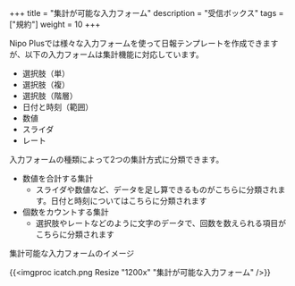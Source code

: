 +++
title = "集計が可能な入力フォーム"
description = "受信ボックス"
tags = ["規約"]
weight = 10
+++

Nipo Plusでは様々な入力フォームを使って日報テンプレートを作成できますが、以下の入力フォームは集計機能に対応しています。

- 選択肢（単）
- 選択肢（複）
- 選択肢（階層）
- 日付と時刻（範囲）
- 数値
- スライダ
- レート

入力フォームの種類によって2つの集計方式に分類できます。

- 数値を合計する集計
  - スライダや数値など、データを足し算できるものがこちらに分類されます。日付と時刻についてはこちらに分類されます
- 個数をカウントする集計
  - 選択肢やレートなどのように文字のデータで、回数を数えられる項目がこちらに分類されます

集計可能な入力フォームのイメージ

{{<imgproc icatch.png Resize "1200x" "集計が可能な入力フォーム" />}}
